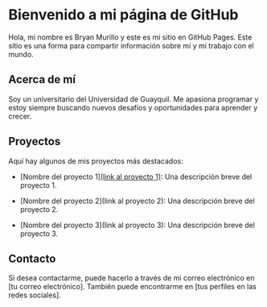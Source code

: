 # Bienvenido a mi página de GitHub



Hola, mi nombre es Bryan Murillo y este es mi sitio en GitHub Pages. Este sitio es una forma para compartir información sobre mí y mi trabajo con el mundo.



## Acerca de mí



Soy un universitario del Universidad de Guayquil. Me apasiona programar y estoy siempre buscando nuevos desafíos y oportunidades para aprender y crecer.



## Proyectos



Aquí hay algunos de mis proyectos más destacados:



- [Nombre del proyecto 1][(link al proyecto 1)](https://bryanjosemurillocamacho.github.io/Paginaweb/): Una descripción breve del proyecto 1.

- [Nombre del proyecto 2](link al proyecto 2): Una descripción breve del proyecto 2.

- [Nombre del proyecto 3](link al proyecto 3): Una descripción breve del proyecto 3.



## Contacto



Si desea contactarme, puede hacerlo a través de mi correo electrónico en [tu correo electrónico]. También puede encontrarme en [tus perfiles en las redes sociales].
